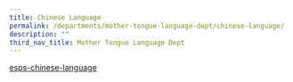```yaml
---
title: Chinese Language
permalink: /departments/mother-tongue-language-dept/chinese-language/
description: ""
third_nav_title: Mother Tongue Language Dept
---
```


[esps-chinese-language](https://sites.google.com/moe.edu.sg/esps-chinese-language/home)